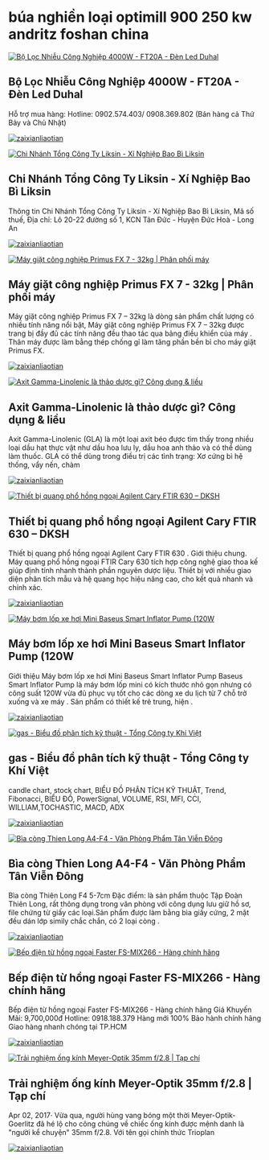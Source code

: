 # búa nghiền loại optimill 900 250 kw andritz foshan china
<a href="https://mnn.zoosnet.net/LR/Chatpre.aspx?id=MNN94995150&p=https://topgrinding.com/" target="_blank">![Bộ Lọc Nhiễu Công Nghiệp 4000W - FT20A - Đèn Led Duhal](https://github.com/technlg/images/blob/main/6.jpg)</a>
## Bộ Lọc Nhiễu Công Nghiệp 4000W - FT20A - Đèn Led Duhal
Hỗ trợ mua hàng: Hotline: 0902.574.403/ 0908.369.802 (Bán hàng cả Thứ Bảy và Chủ Nhật)
<a href="https://mnn.zoosnet.net/LR/Chatpre.aspx?id=MNN94995150&p=https://topgrinding.com/" target="_blank"><img src="https://github.com/technlg/images/raw/main/chat11.jpg" alt="zaixianliaotian"/></a><a href="//whatsapp.shibangsoft.com/WhatsApp.php" ><img src="https://github.com/technlg/images/raw/main/chat11.png" alt=""></a>
<a href="https://mnn.zoosnet.net/LR/Chatpre.aspx?id=MNN94995150&p=https://topgrinding.com/" target="_blank">![Chi Nhánh Tổng Công Ty Liksin - Xí Nghiệp Bao Bì Liksin ](https://github.com/technlg/images/blob/main/1.jpg)</a>
## Chi Nhánh Tổng Công Ty Liksin - Xí Nghiệp Bao Bì Liksin 
Thông tin Chi Nhánh Tổng Công Ty Liksin - Xí Nghiệp Bao Bì Liksin, Mã số thuế, Địa chỉ: Lô 20-22 đường số 1, KCN Tân Đức - Huyện Đức Hoà - Long An
<a href="https://mnn.zoosnet.net/LR/Chatpre.aspx?id=MNN94995150&p=https://topgrinding.com/" target="_blank"><img src="https://github.com/technlg/images/raw/main/chat11.jpg" alt="zaixianliaotian"/></a><a href="//whatsapp.shibangsoft.com/WhatsApp.php" ><img src="https://github.com/technlg/images/raw/main/chat11.png" alt=""></a>
<a href="https://mnn.zoosnet.net/LR/Chatpre.aspx?id=MNN94995150&p=https://topgrinding.com/" target="_blank">![Máy giặt công nghiệp Primus FX 7 - 32kg | Phân phối máy ](https://github.com/technlg/images/blob/main/53.jpg)</a>
## Máy giặt công nghiệp Primus FX 7 - 32kg | Phân phối máy 
Máy giặt công nghiệp Primus FX 7 – 32kg là dòng sản phẩm chất lượng có nhiều tính năng nổi bật, Máy giặt công nghiệp Primus FX 7 – 32kg được trang bị đầy đủ các tính năng đều thao tác qua bảng điều khiển của máy . Thân máy được làm bằng thép chống gỉ làm tăng phần bền bỉ cho máy giặt Primus FX.
<a href="https://mnn.zoosnet.net/LR/Chatpre.aspx?id=MNN94995150&p=https://topgrinding.com/" target="_blank"><img src="https://github.com/technlg/images/raw/main/chat11.jpg" alt="zaixianliaotian"/></a><a href="//whatsapp.shibangsoft.com/WhatsApp.php" ><img src="https://github.com/technlg/images/raw/main/chat11.png" alt=""></a>
<a href="https://mnn.zoosnet.net/LR/Chatpre.aspx?id=MNN94995150&p=https://topgrinding.com/" target="_blank">![Axit Gamma-Linolenic là thảo dược gì? Công dụng & liều ](https://github.com/technlg/images/blob/main/47.jpg)</a>
## Axit Gamma-Linolenic là thảo dược gì? Công dụng & liều 
Axit Gamma-Linolenic (GLA) là một loại axit béo được tìm thấy trong nhiều loại dầu hạt thực vật như dầu hoa lưu ly, dầu hoa anh thảo và có thể dùng làm thuốc. GLA có thể dùng trong điều trị các tình trạng: Xơ cứng bì hệ thống, vẩy nến, chàm
<a href="https://mnn.zoosnet.net/LR/Chatpre.aspx?id=MNN94995150&p=https://topgrinding.com/" target="_blank"><img src="https://github.com/technlg/images/raw/main/chat11.jpg" alt="zaixianliaotian"/></a><a href="//whatsapp.shibangsoft.com/WhatsApp.php" ><img src="https://github.com/technlg/images/raw/main/chat11.png" alt=""></a>
<a href="https://mnn.zoosnet.net/LR/Chatpre.aspx?id=MNN94995150&p=https://topgrinding.com/" target="_blank">![Thiết bị quang phổ hồng ngoại Agilent Cary FTIR 630 – DKSH ](https://github.com/technlg/images/blob/main/19.jpg)</a>
## Thiết bị quang phổ hồng ngoại Agilent Cary FTIR 630 – DKSH 
Thiết bị quang phổ hồng ngoại Agilent Cary FTIR 630 . Giới thiệu chung. Máy quang phổ hồng ngoại FTIR Cary 630 tích hợp công nghệ giao thoa kế giúp định tính nhanh thành phần nguyên dược liệu. Thiết bị với nhiều giao diện phân tích mẫu và hệ quang học hiệu năng cao, cho kết quả nhanh và chính xác.
<a href="https://mnn.zoosnet.net/LR/Chatpre.aspx?id=MNN94995150&p=https://topgrinding.com/" target="_blank"><img src="https://github.com/technlg/images/raw/main/chat11.jpg" alt="zaixianliaotian"/></a><a href="//whatsapp.shibangsoft.com/WhatsApp.php" ><img src="https://github.com/technlg/images/raw/main/chat11.png" alt=""></a>
<a href="https://mnn.zoosnet.net/LR/Chatpre.aspx?id=MNN94995150&p=https://topgrinding.com/" target="_blank">![Máy bơm lốp xe hơi Mini Baseus Smart Inflator Pump (120W ](https://github.com/technlg/images/blob/main/16.jpg)</a>
## Máy bơm lốp xe hơi Mini Baseus Smart Inflator Pump (120W 
Giới thiệu Máy bơm lốp xe hơi Mini Baseus Smart Inflator Pump Baseus Smart Inflator Pump là máy bơm lốp mini có kích thước nhỏ gọn nhưng có công suất 120W vừa đủ phục vụ tốt cho các dòng xe du lịch từ 7 chỗ trở xuống và xe máy . Sản phẩm có thiết kế trẻ trung, hiện .
<a href="https://mnn.zoosnet.net/LR/Chatpre.aspx?id=MNN94995150&p=https://topgrinding.com/" target="_blank"><img src="https://github.com/technlg/images/raw/main/chat11.jpg" alt="zaixianliaotian"/></a><a href="//whatsapp.shibangsoft.com/WhatsApp.php" ><img src="https://github.com/technlg/images/raw/main/chat11.png" alt=""></a>
<a href="https://mnn.zoosnet.net/LR/Chatpre.aspx?id=MNN94995150&p=https://topgrinding.com/" target="_blank">![gas - Biểu đồ phân tích kỹ thuật - Tổng Công ty Khí Việt ](https://github.com/technlg/images/blob/main/26.jpg)</a>
## gas - Biểu đồ phân tích kỹ thuật - Tổng Công ty Khí Việt 
candle chart, stock chart, BIỂU ĐỒ PHÂN TÍCH KỸ THUẬT, Trend, Fibonacci, BIỂU ĐỒ, PowerSignal, VOLUME, RSI, MFI, CCI, WILLIAM,TOCHASTIC, MACD, ADX 
<a href="https://mnn.zoosnet.net/LR/Chatpre.aspx?id=MNN94995150&p=https://topgrinding.com/" target="_blank"><img src="https://github.com/technlg/images/raw/main/chat11.jpg" alt="zaixianliaotian"/></a><a href="//whatsapp.shibangsoft.com/WhatsApp.php" ><img src="https://github.com/technlg/images/raw/main/chat11.png" alt=""></a>
<a href="https://mnn.zoosnet.net/LR/Chatpre.aspx?id=MNN94995150&p=https://topgrinding.com/" target="_blank">![Bìa còng Thien Long A4-F4 - Văn Phòng Phẩm Tân Viễn Đông](https://github.com/technlg/images/blob/main/35.jpg)</a>
## Bìa còng Thien Long A4-F4 - Văn Phòng Phẩm Tân Viễn Đông
Bìa còng Thiên Long F4 5-7cm Đặc điểm: là sản phẩm thuộc Tập Đoàn Thiên Long, rất thông dụng trong văn phòng với công dụng lưu giữ hồ sơ, file chứng từ giấy các loại.Sản phẩm được làm bằng bìa giấy cứng, 2 mặt đều dán lớp simily chắc chắn, có 2 loại còng .
<a href="https://mnn.zoosnet.net/LR/Chatpre.aspx?id=MNN94995150&p=https://topgrinding.com/" target="_blank"><img src="https://github.com/technlg/images/raw/main/chat11.jpg" alt="zaixianliaotian"/></a><a href="//whatsapp.shibangsoft.com/WhatsApp.php" ><img src="https://github.com/technlg/images/raw/main/chat11.png" alt=""></a>
<a href="https://mnn.zoosnet.net/LR/Chatpre.aspx?id=MNN94995150&p=https://topgrinding.com/" target="_blank">![Bếp điện từ hồng ngoại Faster FS-MIX266 - Hàng chính hãng ](https://github.com/technlg/images/blob/main/65.jpg)</a>
## Bếp điện từ hồng ngoại Faster FS-MIX266 - Hàng chính hãng 
Bếp điện từ hồng ngoại Faster FS-MIX266 - Hàng chính hãng Giá Khuyến Mãi: 9,700,000đ Hotline: 0918.188.379 Hàng mới 100% Bảo hành chính hãng Giao hàng nhanh chóng tại TP.HCM
<a href="https://mnn.zoosnet.net/LR/Chatpre.aspx?id=MNN94995150&p=https://topgrinding.com/" target="_blank"><img src="https://github.com/technlg/images/raw/main/chat11.jpg" alt="zaixianliaotian"/></a><a href="//whatsapp.shibangsoft.com/WhatsApp.php" ><img src="https://github.com/technlg/images/raw/main/chat11.png" alt=""></a>
<a href="https://mnn.zoosnet.net/LR/Chatpre.aspx?id=MNN94995150&p=https://topgrinding.com/" target="_blank">![Trải nghiệm ống kính Meyer-Optik 35mm f/2.8 | Tạp chí ](https://github.com/technlg/images/blob/main/33.jpg)</a>
## Trải nghiệm ống kính Meyer-Optik 35mm f/2.8 | Tạp chí 
Apr 02, 2017· Vừa qua, người hùng vang bóng một thời Meyer-Optik-Goerlitz đã hé lộ cho công chúng về chiếc ống kính được mệnh danh là "người kể chuyện" 35mm f/2.8. Với tên gọi chính thức Trioplan
<a href="https://mnn.zoosnet.net/LR/Chatpre.aspx?id=MNN94995150&p=https://topgrinding.com/" target="_blank"><img src="https://github.com/technlg/images/raw/main/chat11.jpg" alt="zaixianliaotian"/></a><a href="//whatsapp.shibangsoft.com/WhatsApp.php" ><img src="https://github.com/technlg/images/raw/main/chat11.png" alt=""></a>

